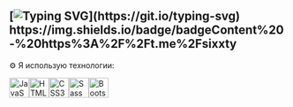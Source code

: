 [![Typing SVG](https://readme-typing-svg.herokuapp.com?font=Fira+Code&weight=500&size=30&pause=1000&color=000000&width=435&lines=%D0%9F%D1%80%D0%B8%D0%B2%D0%B5%D1%82+%F0%9F%91%8B%2C+%D1%8F+%D0%90%D1%80%D1%82%D1%83%D1%80!)](https://git.io/typing-svg)
https://img.shields.io/badge/badgeContent%20-%20https%3A%2F%2Ft.me%2Fsixxty
---
⚙ Я использую технологии:
<p align="left">
<a href="https://developer.mozilla.org/en-US/docs/Web/JavaScript" target="_blank" rel="noreferrer"><img src="https://raw.githubusercontent.com/danielcranney/readme-generator/main/public/icons/skills/javascript-colored.svg" width="36" height="36" alt="JavaScript" /></a><a href="https://developer.mozilla.org/en-US/docs/Glossary/HTML5" target="_blank" rel="noreferrer"><img src="https://raw.githubusercontent.com/danielcranney/readme-generator/main/public/icons/skills/html5-colored.svg" width="36" height="36" alt="HTML5" /></a><a href="https://www.w3.org/TR/CSS/#css" target="_blank" rel="noreferrer"><img src="https://raw.githubusercontent.com/danielcranney/readme-generator/main/public/icons/skills/css3-colored.svg" width="36" height="36" alt="CSS3" /></a><a href="https://sass-lang.com/" target="_blank" rel="noreferrer"><img src="https://raw.githubusercontent.com/danielcranney/readme-generator/main/public/icons/skills/sass-colored.svg" width="36" height="36" alt="Sass" /></a><a href="https://getbootstrap.com/" target="_blank" rel="noreferrer"><img src="https://raw.githubusercontent.com/danielcranney/readme-generator/main/public/icons/skills/bootstrap-colored.svg" width="36" height="36" alt="Bootstrap" /></a>
</p>
